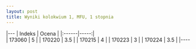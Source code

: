 ```yaml
---
layout: post
title: Wyniki kolokwium 1, MFU, 1 stopnia
---
```




|---
| Indeks | Ocena |
|:------|-----:|	
|    173060 |	5 |
|    170220 |	3.5 |
|    170215 |	4 |
|    170223 |	3 |
|    170224 |	3.5 |
|----

